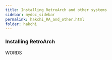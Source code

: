 ```yaml
---
title: Installing RetroArch and other systems
sidebar: mydoc_sidebar
permalink: hakchi_RA_and_other.html
folder: hakchi
---
```


### Installing RetroArch

WORDS
